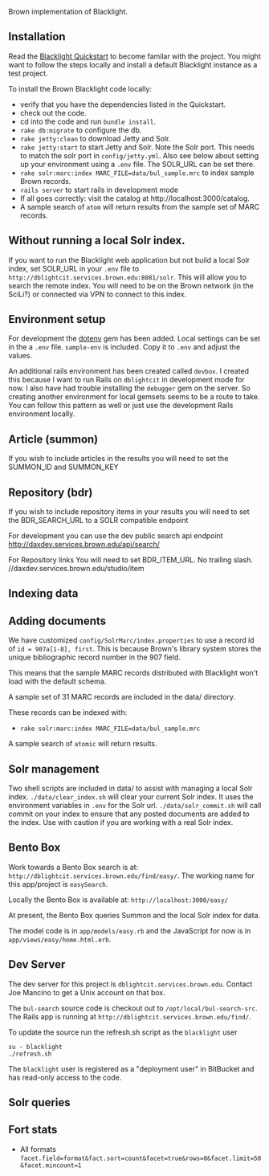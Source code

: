 Brown implementation of Blacklight.

## Installation

Read the [Blacklight Quickstart](https://github.com/projectblacklight/blacklight/wiki/Quickstart) to become familar with the project.  You might want to follow the steps locally and install a default Blacklight instance as a test project.

To install the Brown Blacklight code locally:

 * verify that you have the dependencies listed in the Quickstart.
 * check out the code.
 * cd into the code and run `bundle install`.
 * `rake db:migrate` to configure the db.
 * `rake jetty:clean` to download Jetty and Solr.
 * `rake jetty:start` to start Jetty and Solr.  Note the Solr port.  This needs to match the solr port in `config/jetty.yml`. Also see below about setting up your environment using a `.env` file.  The SOLR_URL can be set there.
 * `rake solr:marc:index MARC_FILE=data/bul_sample.mrc` to index sample Brown records.
 * `rails server` to start rails in development mode
 * If all goes correctly: visit the catalog at http://localhost:3000/catalog.
 * A sample search of `atom` will return results from the sample set of MARC records.

## Without running a local Solr index.
If you want to run the Blacklight web application but not build a local Solr index, set SOLR_URL in your `.env` file to `http://dblightcit.services.brown.edu:8081/solr`.  This will allow you to search the remote index.  You will need to be on the Brown network (in the SciLi?) or connected via VPN to connect to this index.

## Environment setup
For development the [dotenv](https://github.com/bkeepers/dotenv) gem has been added.  Local settings can be set in the a `.env` file.  `sample-env` is included. Copy it to `.env` and adjust the values.

An additional rails environment has been created called `devbox`.  I created this because I want to run Rails on `dblightcit` in development mode for now.  I also have had trouble installing the `debugger` gem on the server.  So creating another environment for local gemsets seems to be a route to take.  You can follow this pattern as well or just use the development Rails environment locally.

## Article (summon)
If you wish to include articles in the results you will need to set the
SUMMON_ID and SUMMON_KEY

## Repository (bdr)
If you wish to include repository items in your results you will need to
set the BDR_SEARCH_URL to a SOLR compatible endpoint

For development you can use the dev public search api endpoint
http://daxdev.services.brown.edu/api/search/

For Repository links You will need to set BDR_ITEM_URL.  No trailing slash.
//daxdev.services.brown.edu/studio/item


## Indexing data

## Adding documents
We have customized `config/SolrMarc/index.properties` to use a record id of `id = 907a[1-8], first`.  This is because Brown's library system stores the unique bibliographic record number in the 907 field.

This means that the sample MARC records distributed with Blacklight won't load with the default schema.

A sample set of 31 MARC records are included in the data/ directory.

These records can be indexed with:

 * `rake solr:marc:index MARC_FILE=data/bul_sample.mrc`

A sample search of `atomic` will return results.

## Solr management
Two shell scripts are included in data/ to assist with managing a local Solr index.  `./data/clear_index.sh` will clear your current Solr index.  It uses the environment variables in `.env` for the Solr url.  `./data/solr_commit.sh` will call commit on your index to ensure that any posted documents are added to the index.  Use with caution if you are working with a real Solr index.


## Bento Box
Work towards a Bento Box search is at: `http://dblightcit.services.brown.edu/find/easy/`.  The working name for this app/project is `easySearch`.

Locally the Bento Box is available at: `http://localhost:3000/easy/`

At present, the Bento Box queries Summon and the local Solr index for data.

The model code is in `app/models/easy.rb` and the JavaScript for now is in `app/views/easy/home.html.erb`.


## Dev Server
The dev server for this project is `dblightcit.services.brown.edu`.  Contact Joe Mancino to get a Unix account on that box.

The `bul-search` source code is checkout out to `/opt/local/bul-search-src`.  The Rails app is running at `http://dblightcit.services.brown.edu/find/`.  

To update the source run the refresh.sh script as the `blacklight` user

```
su - blacklight
./refresh.sh
```

The `blacklight` user is registered as a "deployment user" in BitBucket and has read-only access to the code.  

## Solr queries

## Fort stats

 * All formats `facet.field=format&fact.sort=count&facet=true&rows=0&facet.limit=50&facet.mincount=1`
